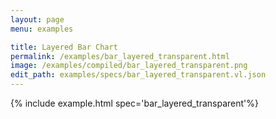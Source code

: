 ```yaml
---
layout: page
menu: examples

title: Layered Bar Chart
permalink: /examples/bar_layered_transparent.html
image: /examples/compiled/bar_layered_transparent.png
edit_path: examples/specs/bar_layered_transparent.vl.json
---
```




{% include example.html spec='bar_layered_transparent'%}
